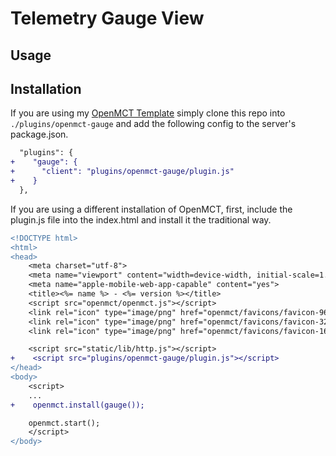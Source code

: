 # Telemetry Gauge View

## Usage


## Installation
If you are using my [OpenMCT Template](https://github.com/qkmaxware/openmct-template.git) simply clone this repo into `./plugins/openmct-gauge` and add the following config to the server's package.json.
```diff
  "plugins": {
+    "gauge": {
+      "client": "plugins/openmct-gauge/plugin.js"
+    }
  },
```

If you are using a different installation of OpenMCT, first, include the plugin.js file into the index.html and install it the traditional way.
```diff
<!DOCTYPE html>
<html>
<head>
    <meta charset="utf-8">
    <meta name="viewport" content="width=device-width, initial-scale=1.0, maximum-scale=1.0, user-scalable=0, shrink-to-fit=no">
    <meta name="apple-mobile-web-app-capable" content="yes">
    <title><%= name %> - <%= version %></title>
    <script src="openmct/openmct.js"></script>
    <link rel="icon" type="image/png" href="openmct/favicons/favicon-96x96.png" sizes="96x96" type="image/x-icon">
    <link rel="icon" type="image/png" href="openmct/favicons/favicon-32x32.png" sizes="32x32" type="image/x-icon">
    <link rel="icon" type="image/png" href="openmct/favicons/favicon-16x16.png" sizes="16x16" type="image/x-icon">

    <script src="static/lib/http.js"></script>
+    <script src="plugins/openmct-gauge/plugin.js"></script>
</head>
<body>
    <script>
    ...
+    openmct.install(gauge());

    openmct.start();
    </script>
</body>
```